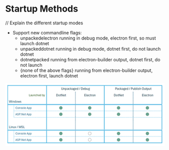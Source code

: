 # Startup Methods

// Explain the different startup modes

- Support new commandline flags:
  - unpackedelectron
    running in debug mode, electron first, so must launch dotnet
  - unpackeddotnet
    running in debug mode, dotnet first, do not launch dotnet
  - dotnetpacked
    running from electron-builder output, dotnet first, do not launch
  - {none of the above flags}
    running from electron-builder output, electron first, launch dotnet


![Startup Modes](../images/startup_modes.png)

